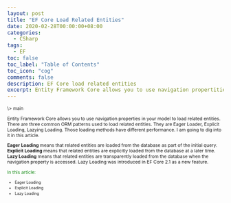 ```yaml
---
layout: post
title: "EF Core Load Related Entities"
date: 2020-02-28T00:00:00+08:00
categories:
  - CSharp
tags:
  - EF
toc: false
toc_label: "Table of Contents"
toc_icon: "cog"
comments: false
description: EF Core load related entities
excerpt: Entity Framework Core allows you to use navigation propertities in your model to load related entities...
---
```

<span style="font-size: 0.75em;">
\>
<a href="/blog/csharp/2020/02/28/Entitiy-Framework-Tutorial/" style="cursor: pointer;text-decoration: none;">main</a>
<span>

Entity Framework Core allows you to use navigation properties in your model to load related entities. There are three common ORM patterns used to load related entities. They are Eager Loader, Explicit Loading, Lazying Loading. Those loading methods have different performance. I am going to dig into it in this article.

**Eager Loading** means that related entities are loaded from the database as part of the initial query.
**Explicit Loading** means that related entities are explicitly loaded from the database at a later time.
**Lazy Loading** means that related entities are transparently loaded from the database when the navigation property is accessed.  Lazy Loading was introduced in EF Core 2.1 as a new feature.

<div>
<span style="color: green;">In this article:</span>
<ul>
<li><a href="" style="cursor: pointer;text-decoration: none;font-size: 0.85em;">Eager Loading</a></li>
<li><a href="" style="cursor: pointer;text-decoration: none;font-size: 0.85em;">Explicit Loading</a></li>
<li><a href="" style="cursor: pointer;text-decoration: none;font-size: 0.85em;">Lazy Loading</a></li>
</ul>
</div>